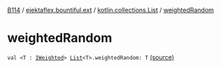 [B114](../../index.md) / [ejektaflex.bountiful.ext](../index.md) / [kotlin.collections.List](index.md) / [weightedRandom](./weighted-random.md)

# weightedRandom

`val <T : `[`IWeighted`](../../ejektaflex.bountiful.util/-i-weighted/index.md)`> `[`List`](https://kotlinlang.org/api/latest/jvm/stdlib/kotlin.collections/-list/index.html)`<T>.weightedRandom: T` [(source)](https://github.com/ejektaflex/Bountiful/tree/develop/src/main/kotlin/ejektaflex/bountiful/ext/ExtMisc.kt#L89)